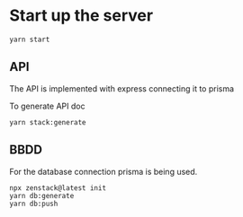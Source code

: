 # Start up the server

`yarn start`

## API

The API is implemented with express connecting it to prisma

To generate API doc

```
yarn stack:generate
```

## BBDD

For the database connection prisma is being used.

```
npx zenstack@latest init
yarn db:generate
yarn db:push
```

